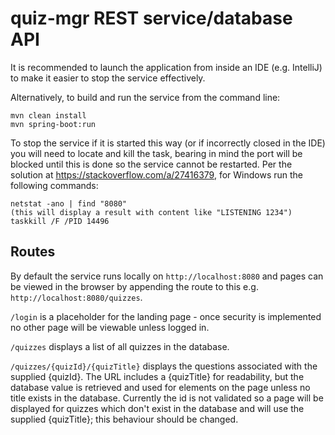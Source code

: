 # quiz-mgr REST service/database API

It is recommended to launch the application from inside an IDE (e.g. IntelliJ) to make it easier to stop the service effectively.

Alternatively, to build and run the service from the command line:

```
mvn clean install
mvn spring-boot:run
```

To stop the service if it is started this way (or if incorrectly closed in the IDE) you will need to locate and kill the task, bearing in mind the port will be blocked until this is done so the service cannot be restarted. Per the solution at https://stackoverflow.com/a/27416379, for Windows run the following commands:

```
netstat -ano | find "8080"
(this will display a result with content like "LISTENING 1234")
taskkill /F /PID 14496
```

## Routes

By default the service runs locally on `http://localhost:8080` and pages can be viewed in the browser by appending the route to this e.g. `http://localhost:8080/quizzes`.

`/login` is a placeholder for the landing page - once security is implemented no other page will be viewable unless logged in.

`/quizzes` displays a list of all quizzes in the database.

`/quizzes/{quizId}/{quizTitle}` displays the questions associated with the supplied {quizId}. The URL includes a {quizTitle} for readability, but the database value is retrieved and used for elements on the page unless no title exists in the database. Currently the id is not validated so a page will be displayed for quizzes which don't exist in the database and will use the supplied {quizTitle}; this behaviour should be changed.
